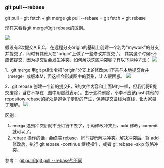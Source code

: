 ### git pull --rebase

git pull          = git fetch + git merge
git pull --rebase = git fetch + git rebase

现在来看看git merge和git rebase的区别。

![](https://kagami-1259053372.cos.ap-chengdu.myqcloud.com/images/15722741383374.jpg)


假设有3次提交A,B,C。
在远程分支origin的基础上创建一个名为"mywork"的分支并提交了，同时有其他人在"origin"上做了一些修改并提交了。
其实这个时候E不应该提交，因为提交后会发生冲突。如何解决这些冲突呢？有以下两种方法：
![](https://kagami-1259053372.cos.ap-chengdu.myqcloud.com/images/15722741444547.jpg)



1、git merge
用git pull命令把"origin"分支上的修改pull下来与本地提交合并（merge）成版本M，但这样会形成图中的菱形，让人很困惑。
![](https://kagami-1259053372.cos.ap-chengdu.myqcloud.com/images/15722741503107.jpg)


2、git rebase
创建一个新的提交R，R的文件内容和上面M的一样，但我们将E提交废除，当它不存在（图中用虚线表示）。由于这种删除，小李不应该push其他的repository.rebase的好处是避免了菱形的产生，保持提交曲线为直线，让大家易于理解。
![](https://kagami-1259053372.cos.ap-chengdu.myqcloud.com/images/15722741564972.jpg)


区别：
1. merge 遇到冲突后就不会进行下去了，手动修改冲突后，add 修改，commit 就可以了。
2. rebase 操作的话，会终端 rebase，同时提示解决冲突。解决冲突后，将 add 修改后，执行 git rebase -continue 继续操作，或者 git rebase -skip 忽略冲突。


参考：
[git pull和git pull --rebase的不同](https://blog.csdn.net/williamfan21c/article/details/54077003)
